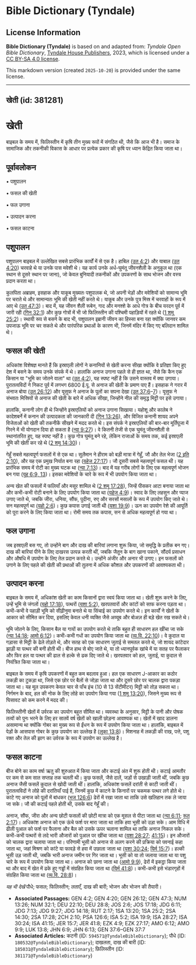 # Bible Dictionary (Tyndale)

## License Information

**Bible Dictionary (Tyndale)** is based on and adapted from: _Tyndale Open Bible Dictionary_, [Tyndale House Publishers](https://tyndaleopenresources.com/), 2023, which is licensed under a [CC BY-SA 4.0 license](https://creativecommons.org/licenses/by-sa/4.0/legalcode.en).

This markdown version (created `2025-10-20`) is provided under the same license.



--------------------------------

## खेती (id: 381281)

खेती
====

बाइबल के समय में, फिलिस्तीन में कृषि तीन मुख्य रूपों में संगठित थी, जैसे कि आज भी है। समाज के सामाजिक और तकनीकी विकास के आधार पर प्रत्येक प्रकार की कृषि पर ध्यान केंद्रित किया जाता था।

पूर्वावलोकन
-----------

• पशुपालन

• फसल की खेती

• फल उगाना

• उत्पादन करना

• फसल काटना

पशुपालन
-------

पशुपालन बाइबल में उल्लेखित सबसे प्रारंभिक कार्यों में से एक है। हाबिल ([उत 4:2](https://ref.ly/Gen4:2)) और याबाल ([उत 4:20](https://ref.ly/Gen4:20)) चरवाहे थे या उनके पास मवेशी थे। यह कार्य उनके अर्ध\-घुमंतू जीवनशैली के अनुकूल था (एक स्थान से दूसरे स्थान पर जाना), जो केवल बुनियादी तकनीकों और उपकरणों के साथ भोजन और वस्त्र प्रदान करता था।

कुलपिता अब्राहम, इसहाक और याकूब मुख्यतः पशुपालक थे, जो अपनी भेड़ों और मवेशियों को सामान्य भूमि पर चराते थे और सामान्यतः भूमि की खेती नहीं करते थे। याकूब और उनके पुत्र मिस्र में चरवाहों के रूप में आए थे ([उत 47:3](https://ref.ly/Gen47:3))। बाद में, यह जीवन शैली रूबेन, गाद और मनश्शे के आधे गोत्र के बीच यरदन पूर्व में जारी रही ([गिन 32:1](https://ref.ly/Num32:1)) और कुछ गोत्रों में भी जो फिलिस्तीन की पश्चिमी पहाड़ियों में रहते थे ([1 शमू 25:2](https://ref.ly/1Sam25:2))। स्थायी रूप से बसने के बाद भी, पशुपालन इब्रानी जीवन का हिस्सा बना रहा क्योंकि जानवर कम उपजाऊ भूमि पर चर सकते थे और पारंपरिक प्रथाओं के कारण भी, जिनमें मंदिर में किए गए बलिदान शामिल थे।

फसल की खेती
-----------

अधिकांश विशेषज्ञ मानते हैं कि इस्राएली लोगों ने कनानियों से खेती करना सीखा क्योंकि वे प्रतिज्ञा किए हुए देश में बसने के समय उनके संपर्क में थे। हालांकि अनाज उगाना पहले से ही ज्ञात था, जैसे कि कैन एक किसान या "भूमि का जोतने वाला" था ([उत 4:2](https://ref.ly/Gen4:2)), यह स्पष्ट नहीं है कि उसने वास्तव में क्या उगाया। पुरातत्वविदों ने निकट पूर्व में लगभग 6800 ई.पू. से अनाज की खेती के प्रमाण पाए हैं। इसहाक ने गरार में अनाज बोया ([उत 26:12](https://ref.ly/Gen26:12)) और यूसुफ ने अनाज के पूलों का सपना देखा ([उत 37:6](https://ref.ly/Gen37:6-Gen37:7)–[7](https://ref.ly/Gen37:6-Gen37:7))। यूसुफ ने संभवतः मिस्रियों से अनाज की खेती के बारे में अधिक सीखा, जिन्होंने नील की समृद्ध मिट्टी पर इसे उगाया।

हालांकि, कनानी लोग ही थे जिन्होंने इस्राएलियों को अनाज उगाना सिखाया। यहोशू और कालेब ने कादेशबर्ने में कनान की उत्पादकता की जानकारी दी ([गिन 13:26](https://ref.ly/Num13:26)), और विजित कनानी शायद अपने विजेताओं को खेती की तकनीकें सीखने में मदद करते थे। इस संपर्क ने इस्राएलियों की बार\-बार मूर्तिपूजा में गिरने में भी योगदान दिया हो सकता है ([न्या 9:27](https://ref.ly/Judg9:27))। वे कितनी तेजी से एक घुमंतू जीवनशैली से स्थानांतरित हुए, यह स्पष्ट नहीं है। कुछ गोत्र घुमंतू बने रहे, लेकिन राजाओं के समय तक, कई इस्राएली भूमि की खेती कर रहे थे ([2 शमू 14:30](https://ref.ly/2Sam14:30))।

गेहूँ सबसे महत्वपूर्ण फसलों में से एक था। सुलैमान ने हीराम को बड़ी मात्रा में गेहूँ, जौ और तेल भेजा ([2 इति 2:10](https://ref.ly/2Chr2:10)), और यह एक प्रमुख निर्यात बना रहा ([यहेज 27:17](https://ref.ly/Ezek27:17))। जौ दूसरी सबसे महत्वपूर्ण फसल थी। यह प्रारंभिक समय में रोटी का मुख्य घटक था ([न्या 7:13](https://ref.ly/Judg7:13))। बाद में यह गरीब लोगों के लिए एक महत्वपूर्ण भोजन बन गया ([यूह 6:9, 13](https://ref.ly/John6:9,John6:13))। इसका मवेशियों के चारे के रूप में भी उपयोग किया जाता था।

अन्य खेत की फसलों में फलियाँ और मसूर शामिल थे ([2 शमू 17:28](https://ref.ly/2Sam17:28)), जिन्हें पीसकर आटा बनाया जाता था और कभी\-कभी रोटी बनाने के लिए उपयोग किया जाता था ([यहेज 4:9](https://ref.ly/Ezek4:9))। स्वाद के लिए लहसुन और प्याज उगाए जाते थे, जबकि जीरा, धनिया, सौंफ, पुदीना, रुए और सरसों मसालों के रूप में उपयोग किए जाते थे। सन महत्वपूर्ण था ([यहो 2:6](https://ref.ly/Josh2:6))। कुछ कपास उगाई जाती थी ([यशा 19:9](https://ref.ly/Isa19:9))। ऊन का उपयोग रेशे की आपूर्ति को पूरा करने के लिए किया जाता था। रोमी समय तक कपास, सन से अधिक महत्वपूर्ण हो गया था।

फल उगाना
--------

जब इस्राएली बस गए, तो उन्होंने बाग और दाख की बारियां लगाना शुरू किया, जो समृद्धि के प्रतीक बन गए। दाख की बारियां पीने के लिए दाखरस उत्पन्न करती थीं, जबकि जैतून के बाग खाना पकाने, सौंदर्य प्रसाधन और औषधि में उपयोग के लिए तेल प्रदान करते थे। उन्होंने अंजीर और अनार भी उगाए। इन फसलों को उगाने के लिए पहले की खेती की प्रथाओं की तुलना में अधिक कौशल और उपकरणों की आवश्यकता थी।

उत्पादन करना
------------

बाइबल के समय में, अधिकांश खेती का काम किसानों द्वारा स्वयं किया जाता था। खेती शुरू करने के लिए, उन्हें भूमि से जंगलों ([यहो 17:18](https://ref.ly/Josh17:18)), पत्थरों ([यशा 5:2](https://ref.ly/Isa5:2)), खरपतवारों और कांटों को साफ करना पड़ता था। कभी\-कभी वे पहाड़ी भूमि को सीढ़ीनुमा बनाते थे या सिंचाई का उपयोग करते थे। इन कार्यों ने खेतों के आकार को सीमित कर दिया, इसलिए केवल धनी व्यक्ति जैसे अय्यूब और बोअज़ ही बड़े खेत रख सकते थे।

भूमि जोतने के लिए, किसान बैल या गायों का उपयोग करते थे ताकि बहुत ही साधारण हल खींचा जा सके ([न्या 14:18](https://ref.ly/Judg14:18); [आमो 6:12](https://ref.ly/Amos6:12))। कभी\-कभी गधों का उपयोग किया जाता था ([व्य.वि. 22:10](https://ref.ly/Deut22:10))। वे कुदाल या गड़ासा से मिट्टी के ढेले तोड़ते थे, और सतह को एक साधारण जुताई से समतल करते थे, जो शायद कांटेदार झाड़ी या पत्थर की बनी होती थी। बीज हाथ से बोए जाते थे, या तो ध्यानपूर्वक खांचे में या सतह पर फैलाकर और फिर हल या पत्थर की ढाल से हल्के से ढक दिए जाते थे। खरपतवार को हल, जुताई, या कुदाल से नियंत्रित किया जाता था।

बाइबल के समय में कृषि उपकरणों में बहुत कम बदलाव हुआ। हल एक साधारण J\-आकार का कठोर लकड़ी का टुकड़ा था, जिसे एक छोर पर बैलों से जोड़ा जाता था और दूसरे छोर पर चालक द्वारा पकड़ा जाता था। यह मूल उपकरण केवल चार से पाँच इंच (10 से 13 सेंटीमीटर) मिट्टी को तोड़ सकता था। निर्गमन के बाद, हल की नोक के लिए लोहे का उपयोग किया गया ([1 शमू 13:20](https://ref.ly/1Sam13:20)), जिसने मुख्य रूप से घिसावट को कम करने में मदद की।

फिलिस्तीनी खेतों में उर्वरक का उपयोग बहुत सीमित था। व्यवस्था के अनुसार, मिट्टी के पानी और पोषक तत्वों को पुनः भरने के लिए हर सातवें वर्ष खेतों को खाली छोड़ना आवश्यक था। खेतों में खाद डालना असामान्य था क्योंकि गोबर का मुख्य रूप से ईंधन के रूप में उपयोग किया जाता था। हालांकि, बाइबल में पेड़ों के आसपास गोबर के कुछ उपयोग का उल्लेख है ([लूका 13:8](https://ref.ly/Luke13:8))। मिशनाह में लकड़ी की राख, पत्ते, पशु रक्त और तेल की झाग का उर्वरक के रूप में उपयोग का उल्लेख है।

फसल काटना
---------

बीज बोने का काम वर्षा ऋतु की शुरुआत में किया जाता और कटाई अंत में शुरू होती थी। कटाई आमतौर पर कम से कम सात सप्ताह तक चलती थी। कुछ फसलें, जैसे दालें, जड़ों से उखाड़ी जाती थीं, जबकि कुछ अनाज जैसी फसलें कुदाल से खोदी जाती थीं। हालांकि, अधिकांश फसलें दरांती से काटी जाती थीं। पुरातत्वविदों ने लोहे की दरांतियाँ पाई हैं, जिनमें कुछ में काटने के किनारों पर चकमक पत्थर लगे होते थे। काटे गए अनाज को पूलों में बांधकर ([भज 126:6](https://ref.ly/Ps126:6)) ढेरों में रखा जाता था ताकि उसे खलिहान तक ले जाया जा सके। जौ की कटाई पहले होती थी, उसके बाद गेहूँ की।

अनाज, सौंफ, जीरा और अन्य छोटी फसलों की छोटी मात्रा को एक मूसल से पीटा जाता था ([न्या 6:11](https://ref.ly/Judg6:11); [रूत 2:17](https://ref.ly/Ruth2:17))। अधिकांश अनाज को एक ऊंचे फर्श पर मारा जाता था ताकि हवा भूसी को उड़ा सके। आम विधि में ढीली पुआल को फर्श पर फैलाना और बैल को उसके ऊपर चलाना शामिल था ताकि अनाज निकल सके। कभी\-कभी पत्थरों से लदे भारी औजारों को पुआल पर खींचा जाता था ([यशा 28:27](https://ref.ly/Isa28:27); [41:15](https://ref.ly/Isa41:15))। इन औजारों को चालक द्वारा चलाया जाता था। परिणामी भूसी को अनाज से अलग करने की प्रक्रिया को पवनाई कहा जाता था, जहां मिश्रण को कांटे या फावड़े से हवा में उछाला जाता था ([यशा 30:24](https://ref.ly/Isa30:24); [यिर्म 15:7](https://ref.ly/Jer15:7))। हल्की भूसी उड़ जाती थी, जबकि भारी अनाज जमीन पर गिर जाता था। भूसी को या तो जलाया जाता था या पशु चारे के रूप में उपयोग किया जाता था। अनाज को छाना जाता था ([आमो 9:9](https://ref.ly/Amos9:9)), ढेरों में इकट्ठा किया जाता था और बाद में खेत में ढके हुए गड्ढों में संग्रहित किया जाता था ([यिर्म 41:8](https://ref.ly/Jer41:8))। कभी\-कभी इसे भंडारगृहों में संग्रहित किया जाता था ([व्य.वि. 28:8](https://ref.ly/Deut28:8))।

*यह भी देखें* पौधे; फसल; फिलिस्तीन; लताएँ, दाख की बारी; भोजन और भोजन की तैयारी।

* **Associated Passages:** GEN 4:2; GEN 4:20; GEN 26:12; GEN 47:3; NUM 13:26; NUM 32:1; DEU 22:10; DEU 28:8; JOS 2:6; JOS 17:18; JDG 6:11; JDG 7:13; JDG 9:27; JDG 14:18; RUT 2:17; 1SA 13:20; 1SA 25:2; 2SA 14:30; 2SA 17:28; 2CH 2:10; PSA 126:6; ISA 5:2; ISA 19:9; ISA 28:27; ISA 30:24; ISA 41:15; JER 15:7; JER 41:8; EZK 4:9; EZK 27:17; AMO 6:12; AMO 9:9; LUK 13:8; JHN 6:9; JHN 6:13; GEN 37:6–GEN 37:7
* **Associated Articles:** कटनी (ID: `594571@TyndaleBibleDictionary`); पौधे (ID: `180532@TyndaleBibleDictionary`); दाखलता, दाख की बारी  (ID: `185031@TyndaleBibleDictionary`); फ़िलिस्तीन (ID: `381171@TyndaleBibleDictionary`)

